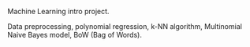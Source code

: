 Machine Learning intro project.

Data preprocessing, polynomial regression, k-NN algorithm, Multinomial Naive Bayes model, BoW (Bag of Words).

